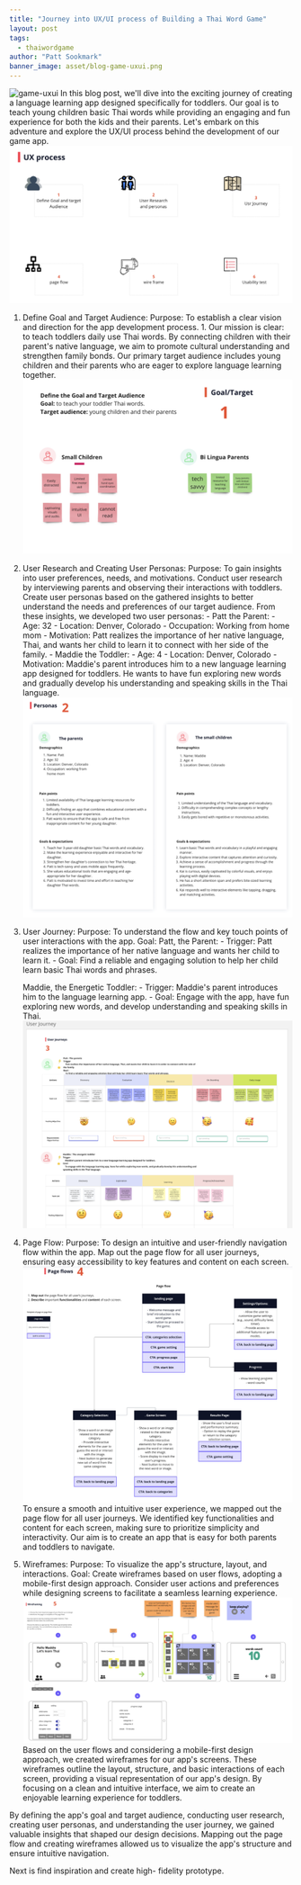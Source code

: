 ```yaml
---
title: "Journey into UX/UI process of Building a Thai Word Game"
layout: post
tags:
  - thaiwordgame
author: "Patt Sookmark"
banner_image: asset/blog-game-uxui.png
---
```


<img class="blog-banner" src="/asset/blog-game-uxui.png" alt="game-uxui" />
In this blog post, we'll dive into the exciting journey of creating a language learning app designed specifically for toddlers. Our goal is to teach young children basic Thai words while providing an engaging and fun experience for both the kids and their parents. Let's embark on this adventure and explore the UX/UI process behind the development of our game app.
<img class="UXUI-IMG" styles="width 100%" src="/asset/UX/Screenshot 2023-07-06 at 2.41.37 PM.png" alt="UX Process" />

1.  Define Goal and Target Audience:
    Purpose: To establish a clear vision and direction for the app development process. 1. Our mission is clear: to teach toddlers daily use Thai words. By connecting children with their parent's native language, we aim to promote cultural understanding and strengthen family bonds. Our primary target audience includes young children and their parents who are eager to explore language learning together.
    <img class="UXUI-IMG" src="/asset/UX/Screenshot 2023-06-29 at 1.32.44 PM.png" alt="UX Process" />

2.  User Research and Creating User Personas:
    Purpose: To gain insights into user preferences, needs, and motivations. Conduct user research by interviewing parents and observing their interactions with toddlers. Create user personas based on the gathered insights to better understand the needs and preferences of our target audience. From these insights, we developed two user personas: - Patt the Parent: - Age: 32 - Location: Denver, Colorado - Occupation: Working from home mom - Motivation: Patt realizes the importance of her native language, Thai, and wants her child to learn it to connect with her side of the family. - Maddie the Toddler: - Age: 4 - Location: Denver, Colorado - Motivation: Maddie's parent introduces him to a new language learning app designed for toddlers. He wants to have fun exploring new words and gradually develop his understanding and speaking skills in the Thai language.
    <img class="UXUI-IMG" src="/asset/UX/Screenshot 2023-07-06 at 2.53.52 PM.png" alt="UX Process" />

3.  User Journey:
    Purpose: To understand the flow and key touch points of user interactions with the app.
    Goal:
    Patt, the Parent: - Trigger: Patt realizes the importance of her native language and wants her child to learn it. - Goal: Find a reliable and engaging solution to help her child learn basic Thai words and phrases.

    Maddie, the Energetic Toddler: - Trigger: Maddie's parent introduces him to the language learning app. - Goal: Engage with the app, have fun exploring new words, and develop understanding and speaking skills in Thai.
    <img class="UXUI-IMG" src="/asset/UX/Screenshot 2023-06-25 at 10.10.03 AM.png" alt="UX Process" />

4.  Page Flow:
    Purpose: To design an intuitive and user-friendly navigation flow within the app. Map out the page flow for all user journeys, ensuring easy accessibility to key features and content on each screen.
    <img class="UXUI-IMG" src="/asset/UX/Screenshot 2023-07-06 at 3.02.41 PM.png" alt="UX Process" />
    To ensure a smooth and intuitive user experience, we mapped out the page flow for all user journeys. We identified key functionalities and content for each screen, making sure to prioritize simplicity and interactivity. Our aim is to create an app that is easy for both parents and toddlers to navigate.

5.  Wireframes:
    Purpose: To visualize the app's structure, layout, and interactions.
    Goal: Create wireframes based on user flows, adopting a mobile-first design approach. Consider user actions and preferences while designing screens to facilitate a seamless learning experience.
    <img class="UXUI-IMG" src="/asset/UX/Screenshot 2023-07-06 at 3.04.32 PM.png" alt="UX Process" />
    Based on the user flows and considering a mobile-first design approach, we created wireframes for our app's screens. These wireframes outline the layout, structure, and basic interactions of each screen, providing a visual representation of our app's design. By focusing on a clean and intuitive interface, we aim to create an enjoyable learning experience for toddlers.

By defining the app's goal and target audience, conducting user research, creating user personas, and understanding the user journey, we gained valuable insights that shaped our design decisions. Mapping out the page flow and creating wireframes allowed us to visualize the app's structure and ensure intuitive navigation.

Next is find inspiration and create high- fidelity prototype.
